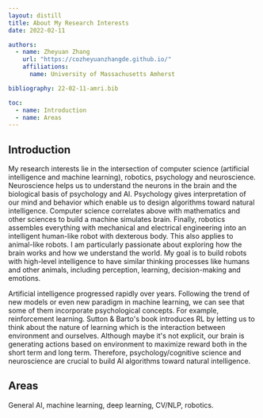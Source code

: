 ```yaml
---
layout: distill
title: About My Research Interests
date: 2022-02-11

authors:
  - name: Zheyuan Zhang
    url: "https://cozheyuanzhangde.github.io/"
    affiliations:
      name: University of Massachusetts Amherst

bibliography: 22-02-11-amri.bib

toc:
  - name: Introduction
  - name: Areas
---
```


## Introduction
My research interests lie in the intersection of computer science (artificial intelligence and machine learning), robotics, psychology and neuroscience. Neuroscience helps us to understand the neurons in the brain and the biological basis of psychology and AI. Psychology gives interpretation of our mind and behavior which enable us to design algorithms toward natural intelligence. Computer science correlates above with mathematics and other sciences to build a machine simulates brain. Finally, robotics assembles everything with mechanical and electrical engineering into an intelligent human-like robot with dexterous body. This also applies to animal-like robots. I am particularly passionate about exploring how the brain works and how we understand the world. My goal is to build robots with high-level intelligence to have similar thinking processes like humans and other animals, including perception, learning, decision-making and emotions.

Artificial intelligence progressed rapidly over years. Following the trend of new models or even new paradigm in machine learning, we can see that some of them incorporate psychological concepts. For example, reinforcement learning. Sutton & Barto's book<d-cite key="sutton2018reinforcement"></d-cite> introduces RL by letting us to think about the nature of learning which is the interaction between environment and ourselves. Although maybe it's not explicit, our brain is generating actions based on environment to maximize reward both in the short term and long term. Therefore, psychology/cognitive science and neuroscience are crucial to build AI algorithms toward natural intelligence. 

## Areas
General AI, machine learning, deep learning, CV/NLP, robotics.